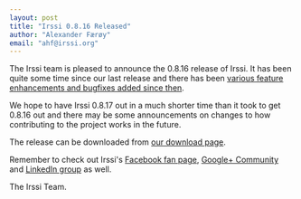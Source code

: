 ```yaml
---
layout: post
title: "Irssi 0.8.16 Released"
author: "Alexander Færøy"
email: "ahf@irssi.org"
---
```


The Irssi team is pleased to announce the 0.8.16 release of Irssi. It has been
quite some time since our last release and there has been [various feature
enhancements and bugfixes added since then](/NEWS/#news-v0-8-16).


We hope to have Irssi 0.8.17 out in a much shorter time than it took to get
0.8.16 out and there may be some announcements on changes to how contributing
to the project works in the future.

The release can be downloaded from [our download page](/NEWS/#news-v0-8-16).

Remember to check out Irssi's [Facebook fan
page](https://www.facebook.com/irssi), [Google+
Community](https://plus.google.com/communities/112792798498391615694) and
[LinkedIn group](https://www.linkedin.com/groups?gid=147751) as well.

The Irssi Team.
